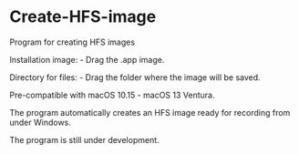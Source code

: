 # Create-HFS-image
Program for creating HFS images

Installation image: - Drag the .app image.

Directory for files: - Drag the folder where the image will be saved.

Pre-compatible with macOS 10.15 - macOS 13 Ventura.

The program automatically creates an HFS image ready for recording from under Windows.

The program is still under development.
